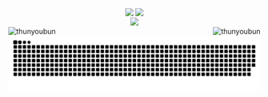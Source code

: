
<div align="center">
 <img height="180em" src="https://github-readme-stats.vercel.app/api?username=thunyoubun&show_icons=true&theme=tokyonight"/>
 <img height="180em" src="https://github-readme-stats.vercel.app/api/top-langs/?username=thunyoubun&layout=compact&theme=tokyonight" />
 </div>
 
<div align="center">
  <img height="180em" src="https://github-readme-streak-stats.herokuapp.com?user=thunyoubun&theme=tokyonight)](https://git.io/streak-stats" />
 </div>



<img align="left" src="https://komarev.com/ghpvc/?username=thunyoubun&label=Profile%20views&color=246BF9" alt="thunyoubun"/>
<img align="right" src="https://img.shields.io/github/followers/thunyoubun?color=246BF9&label=Followers" alt="thunyoubun" /> 

<br>
<div align="center">
  <img src="https://raw.githubusercontent.com/thunyoubun/thunyoubun/output/github-contribution-grid-snake.svg" />
</div>

<!---
- 👋 Hi, I’m Switch
- 👀 I’m interested in ...
- 🌱 I’m currently learning ...
- 💞️ I’m looking to collaborate on ...
- 📫 How to reach me ...


thunyoubun/thunyoubun is a ✨ special ✨ repository because its `README.md` (this file) appears on your GitHub profile.
You can click the Preview link to take a look at your changes.
--->
